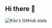 ## Hi there 👋
![Kilo's GitHub stats](https://github-readme-stats.vercel.app/api?username=Pkwiatkowski-ssj&show_icons=true&theme=radical)

<!--
**Pkwiatkowski-ssj/Pkwiatkowski-ssj** is a ✨ _special_ ✨ repository because its `README.md` (this file) appears on your GitHub profile.

Here are some ideas to get you started:

- 🔭 I’m currently working on ...
- 🌱 I’m currently learning ...
- 👯 I’m looking to collaborate on ...
- 🤔 I’m looking for help with ...
- 💬 Ask me about ...
- 📫 How to reach me: ...
- 😄 Pronouns: ...
- ⚡ Fun fact: ...
-->
